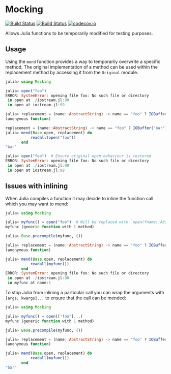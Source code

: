 # Mocking

[![Build Status](https://travis-ci.org/invenia/Mocking.jl.svg?branch=master)](https://travis-ci.org/invenia/Mocking.jl)
[![Build Status](https://ci.appveyor.com/api/projects/status/la041r86v6p5k24x?svg=true)](https://ci.appveyor.com/project/omus/mocking-jl)
[![codecov.io](http://codecov.io/github/invenia/Mocking.jl/coverage.svg?branch=master)](http://codecov.io/github/invenia/Mocking.jl?branch=master)

Allows Julia functions to be temporarily modified for testing purposes.


## Usage

Using the `mend` function provides a way to temporarily overwrite a specific method. The original implementation of a method can be used within the replacement method by accessing it from the `Original` module.

```julia
julia> using Mocking

julia> open("foo")
ERROR: SystemError: opening file foo: No such file or directory
 in open at ./iostream.jl:90
 in open at iostream.jl:99

julia> replacement = (name::AbstractString) -> name == "foo" ? IOBuffer("bar") : Original.open(name)
(anonymous function)

replacement = (name::AbstractString) -> name == "foo" ? IOBuffer("bar") : Original.open(name)
julia> mend(Base.open, replacement) do
           readall(open("foo"))
       end
"bar"

julia> open("foo")  # Ensure original open behaviour is restored
ERROR: SystemError: opening file foo: No such file or directory
 in open at ./iostream.jl:90
 in open at iostream.jl:99
```

## Issues with inlining

When Julia compiles a function it may decide to inline the function call which you may want to mend:
```julia
julia> using Mocking

julia> myfunc() = open("foo")  # Will be replaced with `open(fname::AbstractString, rd::Bool, wr::Bool, cr::Bool, tr::Bool, ff::Bool)`
myfunc (generic function with 1 method)

julia> Base.precompile(myfunc, ())

julia> replacement = (name::AbstractString) -> name == "foo" ? IOBuffer("bar") : Original.open(name)
(anonymous function)

julia> mend(Base.open, replacement) do
           readall(myfunc())
       end
ERROR: SystemError: opening file foo: No such file or directory
 in open at ./iostream.jl:90
 in myfunc at none:1
```

To stop Julia from inlining a particular call you can wrap the arguments with `[args; kwargs]...` to ensure that the call can be mended:
```julia
julia> using Mocking

julia> myfunc() = open(["foo"]...)
myfunc (generic function with 1 method)

julia> Base.precompile(myfunc, ())

julia> replacement = (name::AbstractString) -> name == "foo" ? IOBuffer("bar") : Original.open(name)
(anonymous function)

julia> mend(Base.open, replacement) do
           readall(myfunc())
       end
"bar"
```
